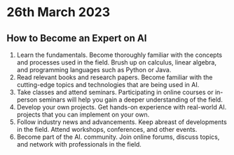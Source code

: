 # 26th March 2023

## How to Become an Expert on AI

1. Learn the fundamentals. Become thoroughly familiar with the concepts and processes used in the field. Brush up on calculus, linear algebra, and programming languages such as Python or Java.
2. Read relevant books and research papers. Become familiar with the cutting-edge topics and technologies that are being used in AI.
3. Take classes and attend seminars. Participating in online courses or in-person seminars will help you gain a deeper understanding of the field.
4. Develop your own projects. Get hands-on experience with real-world AI. projects that you can implement on your own.
5. Follow industry news and advancements. Keep abreast of developments in the field. Attend workshops, conferences, and other events.
6. Become part of the AI. community. Join online forums, discuss topics, and network with professionals in the field.

&nbsp;
